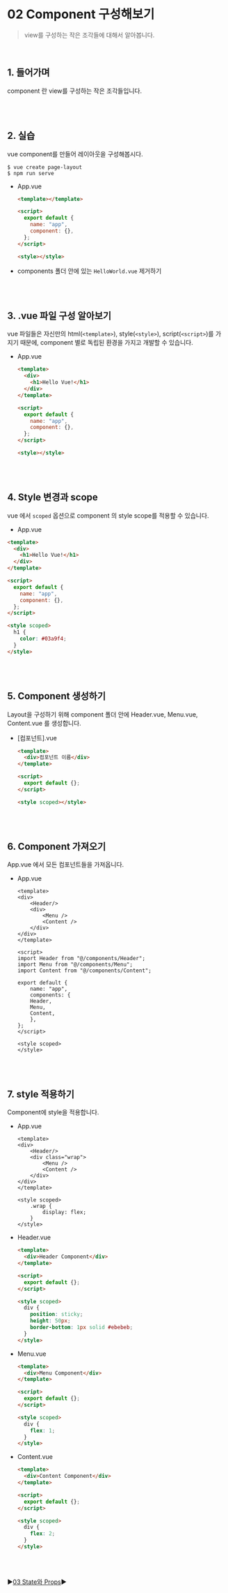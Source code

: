 # 02 Component 구성해보기

> view를 구성하는 작은 조각들에 대해서 알아봅니다.

<br />

## 1. 들어가며

component 란 view를 구성하는 작은 조각들입니다.

<br />
<br />

## 2. 실습

vue component를 만들어 레이아웃을 구성해봅시다.

```
$ vue create page-layout
$ npm run serve
```

- App.vue

  ```html
  <template></template>

  <script>
    export default {
      name: "app",
      component: {},
    };
  </script>

  <style></style>
  ```

- components 폴더 안에 있는 `HelloWorld.vue` 제거하기

<br />
<br />

## 3. .vue 파일 구성 알아보기

vue 파일들은 자신만의 html(`<template>`), style(`<style>`), script(`<script>`)를 가지기 때문에, component 별로 독립된 환경을 가지고 개발할 수 있습니다.

- App.vue

  ```html
  <template>
    <div>
      <h1>Hello Vue!</h1>
    </div>
  </template>

  <script>
    export default {
      name: "app",
      component: {},
    };
  </script>

  <style></style>
  ```

<br />
<br />

## 4. Style 변경과 scope

vue 에서 `scoped` 옵션으로 component 의 style scope를 적용할 수 있습니다.

- App.vue

```html
<template>
  <div>
    <h1>Hello Vue!</h1>
  </div>
</template>

<script>
  export default {
    name: "app",
    component: {},
  };
</script>

<style scoped>
  h1 {
    color: #03a9f4;
  }
</style>
```

<br />
<br />

## 5. Component 생성하기

Layout을 구성하기 위해 component 폴더 안에 Header.vue, Menu.vue, Content.vue 를 생성합니다.

- [컴포넌트].vue

  ```html
  <template>
    <div>컴포넌트 이름</div>
  </template>

  <script>
    export default {};
  </script>

  <style scoped></style>
  ```

<br />
<br />

## 6. Component 가져오기

App.vue 에서 모든 컴포넌트들을 가져옵니다.

- App.vue

  ```
  <template>
  <div>
      <Header/>
      <div>
          <Menu />
          <Content />
      </div>
  </div>
  </template>

  <script>
  import Header from "@/components/Header";
  import Menu from "@/components/Menu";
  import Content from "@/components/Content";

  export default {
      name: "app",
      components: {
      Header,
      Menu,
      Content,
      },
  };
  </script>

  <style scoped>
  </style>
  ```

<br />
<br />

## 7. style 적용하기

Component에 style을 적용합니다.

- App.vue

  ```
  <template>
  <div>
      <Header/>
      <div class="wrap">
          <Menu />
          <Content />
      </div>
  </div>
  </template>

  <style scoped>
      .wrap {
          display: flex;
      }
  </style>
  ```

- Header.vue

  ```html
  <template>
    <div>Header Component</div>
  </template>

  <script>
    export default {};
  </script>

  <style scoped>
    div {
      position: sticky;
      height: 50px;
      border-bottom: 1px solid #ebebeb;
    }
  </style>
  ```

- Menu.vue

  ```html
  <template>
    <div>Menu Component</div>
  </template>

  <script>
    export default {};
  </script>

  <style scoped>
    div {
      flex: 1;
    }
  </style>
  ```

- Content.vue

  ```html
  <template>
    <div>Content Component</div>
  </template>

  <script>
    export default {};
  </script>

  <style scoped>
    div {
      flex: 2;
    }
  </style>
  ```

<br />
<br />

:arrow_forward:[03 State와 Props](./03%20State%EC%99%80%20Props.md):arrow_forward:
